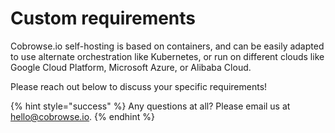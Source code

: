 # Custom requirements

Cobrowse.io self-hosting is based on containers, and can be easily adapted to use alternate orchestration like Kubernetes, or run on different clouds like Google Cloud Platform, Microsoft Azure, or Alibaba Cloud. 

Please reach out below to discuss your specific requirements!

{% hint style="success" %}
Any questions at all? Please email us at [hello@cobrowse.io](mailto:hello@cobrowse.io).
{% endhint %}

